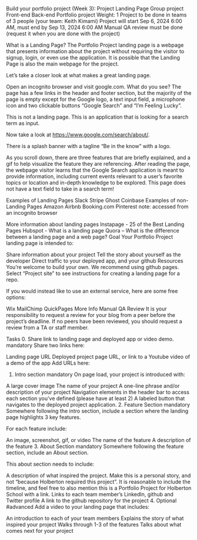 Build your portfolio project (Week 3): Project Landing Page
Group project
Front-end
Back-end
Portfolio project
 Weight: 1
 Project to be done in teams of 3 people (your team: Keith Kimami)
 Project will start Sep 6, 2024 6:00 AM, must end by Sep 13, 2024 6:00 AM
 Manual QA review must be done (request it when you are done with the project)


What is a Landing Page?
The Portfolio Project landing page is a webpage that presents information about the project without requiring the visitor to signup, login, or even use the application. It is possible that the Landing Page is also the main webpage for the project.

Let’s take a closer look at what makes a great landing page.

Open an incognito browser and visit google.com. What do you see? The page has a few links in the header and footer section, but the majority of the page is empty except for the Google logo, a text input field, a microphone icon and two clickable buttons “Google Search” and “I’m Feeling Lucky”.



This is not a landing page. This is an application that is looking for a search term as input.

Now take a look at https://www.google.com/search/about/.

There is a splash banner with a tagline “Be in the know” with a logo.



As you scroll down, there are three features that are briefly explained, and a gif to help visualize the feature they are referencing. After reading the page, the webpage visitor learns that the Google Search application is meant to provide information, including current events relevant to a user’s favorite topics or location and in-depth knowledge to be explored. This page does not have a text field to take in a search term!



Examples of Landing Pages
Slack
Stripe
Ghost
Coinbase
Examples of non-Landing Pages
Amazon
Airbnb
Booking.com
Pinterest
note: accessed from an incognito browser

More information about landing pages
Instapage - 25 of the Best Landing Pages
Hubspot - What is a landing page
Quora – What is the difference between a landing page and a web page?
Goal
Your Portfolio Project landing page is intended to:

Share information about your project
Tell the story about yourself as the developer
Direct traffic to your deployed app, and your github
Resources
You’re welcome to build your own. We recommend using github pages. Select “Project site” to see instructions for creating a landing page for a repo.

If you would instead like to use an external service, here are some free options:

Wix
MailChimp
QuickPages
More Info
Manual QA Review
It is your responsibility to request a review for your blog from a peer before the project’s deadline. If no peers have been reviewed, you should request a review from a TA or staff member.

Tasks
0. Share link to landing page and deployed app or video demo.
mandatory
Share two links here:

Landing page URL
Deployed project page URL, or link to a Youtube video of a demo of the app
Add URLs here:
1. Intro section
mandatory
On page load, your project is introduced with:

A large cover image
The name of your project
A one-line phrase and/or description of your project
Navigation elements in the header bar to access each section you’ve defined (please have at least 2)
A labeled button that navigates to the deployed project application.
2. Feature Section
mandatory
Somewhere following the intro section, include a section where the landing page highlights 3 key features.

For each feature include:

An image, screenshot, gif, or video
The name of the feature
A description of the feature
3. About Section
mandatory
Somewhere following the feature section, include an About section.

This about section needs to include:

A description of what inspired the project. Make this is a personal story, and not “because Holberton required this project”. It is reasonable to include the timeline, and feel free to also mention this is a Portfolio Project for Holberton School with a link.
Links to each team member’s LinkedIn, github and Twitter profile
A link to the github repository for the project
4. Optional
#advanced
Add a video to your landing page that includes:

An introduction to each of your team members
Explains the story of what inspired your project
Walks through 1-3 of the features
Talks about what comes next for your project
